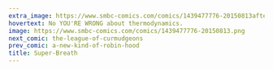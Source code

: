 ```yaml
---
extra_image: https://www.smbc-comics.com/comics/1439477776-20150813after.png
hovertext: No YOU'RE WRONG about thermodynamics.
image: https://www.smbc-comics.com/comics/1439477776-20150813.png
next_comic: the-league-of-curmudgeons
prev_comic: a-new-kind-of-robin-hood
title: Super-Breath
---
```


